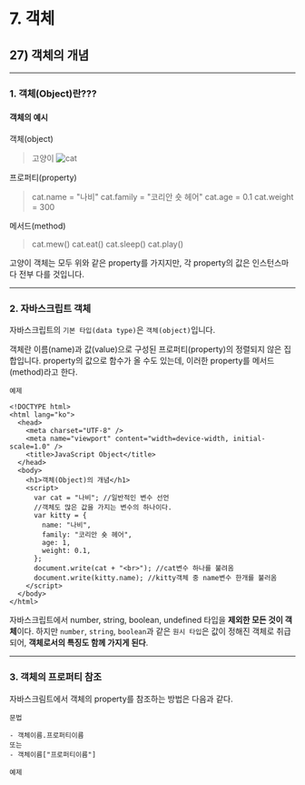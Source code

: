 # 7. 객체

## 27) 객체의 개념

---

### 1. 객체(Object)란???

#### 객체의 예시

객체(object)

> 고양이
> ![cat](http://tcpschool.com/lectures/img_js_kitty.png)

프로퍼티(property)

> cat.name = "나비"
> cat.family = "코리안 숏 헤어"
> cat.age = 0.1
> cat.weight = 300

메서드(method)

> cat.mew()
> cat.eat()
> cat.sleep()
> cat.play()

고양이 객체는 모두 위와 같은 property를 가지지만, 각 property의 값은 인스턴스마다 전부 다를 것입니다.

---

### 2. 자바스크립트 객체

자바스크립트의 `기본 타입(data type)`은 `객체(object)`입니다.

객체란 이름(name)과 값(value)으로 구성된 프로퍼티(property)의 정렬되지 않은 집합입니다.
property의 값으로 함수가 올 수도 있는데, 이러한 property를 메서드(method)라고 한다.

```
예제

<!DOCTYPE html>
<html lang="ko">
  <head>
    <meta charset="UTF-8" />
    <meta name="viewport" content="width=device-width, initial-scale=1.0" />
    <title>JavaScript Object</title>
  </head>
  <body>
    <h1>객체(Object)의 개념</h1>
    <script>
      var cat = "나비"; //일반적인 변수 선언
      //객체도 많은 값을 가지는 변수의 하나이다.
      var kitty = {
        name: "나비",
        family: "코리안 숏 헤어",
        age: 1,
        weight: 0.1,
      };
      document.write(cat + "<br>"); //cat변수 하나를 불려옴
      document.write(kitty.name); //kitty객체 중 name변수 한개를 불러옴
    </script>
  </body>
</html>
```

자바스크립트에서 number, string, boolean, undefined 타입을 **제외한 모든 것이 객체**이다.
하지만 `number`, `string`, `boolean`과 같은 `원시 타입`은 값이 정해진 객체로 취급되어, **객체로서의 특징도 함께 가지게 된다**.

---

### 3. 객체의 프로퍼티 참조

자바스크림트에서 객체의 property를 참조하는 방법은 다음과 같다.

```
문법

- 객체이름.프로퍼티이름
또는
- 객체이름["프로퍼티이름"]
```

```
예제


```

